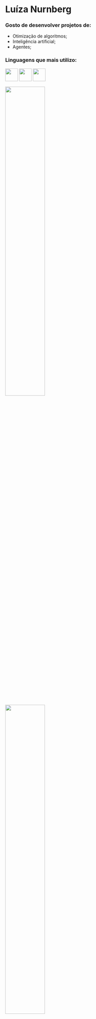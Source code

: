 <h1 align="left">Luíza Nurnberg</h1>

### Gosto de desenvolver projetos de:
   - Otimização de algoritmos;
   - Inteligência artificial;
   - Agentes;

### Linguagens que mais utilizo:
<img src="https://cdn.jsdelivr.net/gh/devicons/devicon/icons/java/java-original.svg" width="40" height="40"/> <img
src="https://cdn.jsdelivr.net/gh/devicons/devicon/icons/python/python-original.svg"  width="40" height="40" /> 
<img src="https://cdn.jsdelivr.net/gh/devicons/devicon/icons/javascript/javascript-original.svg" width="40" height="40" />

<p align="left">
<img height="50%" width="auto" src ="https://github-readme-stats.vercel.app/api?username=luizanurnberg&show_icons=true&count_private=true&theme=darcula&hide_border=true&hide=issues,contribs&bg_color=00000000"/>
<img height="50%" width="auto" src ="https://github-readme-stats.vercel.app/api/top-langs/?username=luizanurnberg&layout=compact&hide_border=true&theme=darcula&bg_color=00000000&langs_count=6&hide=jupyter%20notebook,tex,css,php&exclude_repo=Pacman-AI">
<br>
   
